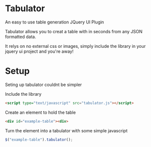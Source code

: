 Tabulator
================================
An easy to use table generation JQuery UI Plugin

Tabulator allows you to creat a table with in seconds from any JSON formatted data.

It relys on no external css or images, simply include the library in your jquery ui project and you're away!


Setup
================================
Seting up tabulator couldnt be simpler

Include the library
```html
<script type="text/javascript" src="tabulator.js"></script>
```

Create an element to hold the table
```html
<div id="example-table"><div>
```

Turn the element into a tabulator with some simple javascript
```js
$("example-table").tabulator();
```